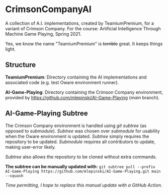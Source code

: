 # CrimsonCompanyAI
A collection of A.I. implementations, created by TeamiumPremium, for a variant of Crimson Company.
For the course: Artificial Intelligence Through Machine Game Playing, Spring 2021.

Yes, we know the name "TeamiumPremium" is ~~terrible~~ great. It keeps things light.

## Structure
**TeamiumPremium**: Directory containing the AI implementations and associated code (e.g. test Oware environment runner).

**AI-Game-Playing**: Directory containing the Crimson Company environment, provided by https://github.com/mlepinski/AI-Game-Playing (*main* branch).

## AI-Game-Playing Subtree
The Crimson Company environment is handled using *git subtree* (as opposed to *submodule*). *Subtree* was chosen over *submodule* for usability when the Oware environment is updated. *Subtree* simply requires the repository to be updated. *Submodule* requires all contributors to update, making user-error likely.

*Subtree* also allows the repository to be cloned without extra commands.

**The subtree can be manually updated with**:
`git subtree pull --prefix AI-Game-Playing https://github.com/mlepinski/AI-Game-Playing.git main --squash`

*Time permitting, I hope to replace this manual update with a GitHub Action.*
